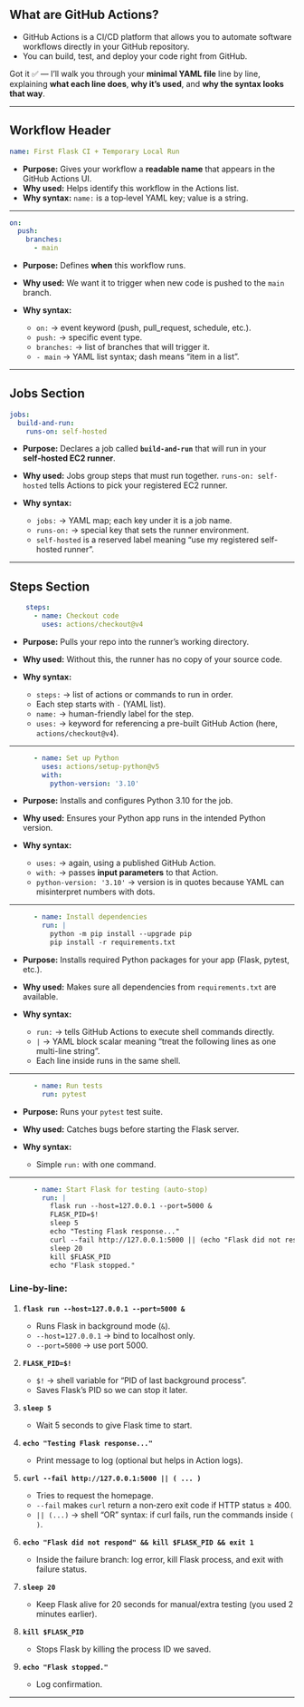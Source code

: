 ## What are GitHub Actions?
- GitHub Actions is a CI/CD platform that allows you to automate software workflows directly in your GitHub repository.
- You can build, test, and deploy your code right from GitHub.


Got it ✅ — I’ll walk you through your **minimal YAML file** line by line,
explaining **what each line does**, **why it’s used**, and **why the syntax looks that way**.

---

## **Workflow Header**

```yaml
name: First Flask CI + Temporary Local Run
```

* **Purpose:** Gives your workflow a **readable name** that appears in the GitHub Actions UI.
* **Why used:** Helps identify this workflow in the Actions list.
* **Why syntax:** `name:` is a top‑level YAML key; value is a string.

---

```yaml
on:
  push:
    branches:
      - main
```

* **Purpose:** Defines **when** this workflow runs.
* **Why used:** We want it to trigger when new code is pushed to the `main` branch.
* **Why syntax:**

  * `on:` → event keyword (push, pull\_request, schedule, etc.).
  * `push:` → specific event type.
  * `branches:` → list of branches that will trigger it.
  * `- main` → YAML list syntax; dash means “item in a list”.

---

## **Jobs Section**

```yaml
jobs:
  build-and-run:
    runs-on: self-hosted
```

* **Purpose:** Declares a job called **`build-and-run`** that will run in your **self‑hosted EC2 runner**.
* **Why used:** Jobs group steps that must run together. `runs-on: self-hosted` tells Actions to pick your registered EC2 runner.
* **Why syntax:**

  * `jobs:` → YAML map; each key under it is a job name.
  * `runs-on:` → special key that sets the runner environment.
  * `self-hosted` is a reserved label meaning “use my registered self-hosted runner”.

---

## **Steps Section**

```yaml
    steps:
      - name: Checkout code
        uses: actions/checkout@v4
```

* **Purpose:** Pulls your repo into the runner’s working directory.
* **Why used:** Without this, the runner has no copy of your source code.
* **Why syntax:**

  * `steps:` → list of actions or commands to run in order.
  * Each step starts with `-` (YAML list).
  * `name:` → human-friendly label for the step.
  * `uses:` → keyword for referencing a pre-built GitHub Action (here, `actions/checkout@v4`).

---

```yaml
      - name: Set up Python
        uses: actions/setup-python@v5
        with:
          python-version: '3.10'
```

* **Purpose:** Installs and configures Python 3.10 for the job.
* **Why used:** Ensures your Python app runs in the intended Python version.
* **Why syntax:**

  * `uses:` → again, using a published GitHub Action.
  * `with:` → passes **input parameters** to that Action.
  * `python-version: '3.10'` → version is in quotes because YAML can misinterpret numbers with dots.

---

```yaml
      - name: Install dependencies
        run: |
          python -m pip install --upgrade pip
          pip install -r requirements.txt
```

* **Purpose:** Installs required Python packages for your app (Flask, pytest, etc.).
* **Why used:** Makes sure all dependencies from `requirements.txt` are available.
* **Why syntax:**

  * `run:` → tells GitHub Actions to execute shell commands directly.
  * `|` → YAML block scalar meaning “treat the following lines as one multi-line string”.
  * Each line inside runs in the same shell.

---

```yaml
      - name: Run tests
        run: pytest
```

* **Purpose:** Runs your `pytest` test suite.
* **Why used:** Catches bugs before starting the Flask server.
* **Why syntax:**

  * Simple `run:` with one command.

---

```yaml
      - name: Start Flask for testing (auto-stop)
        run: |
          flask run --host=127.0.0.1 --port=5000 &
          FLASK_PID=$!
          sleep 5
          echo "Testing Flask response..."
          curl --fail http://127.0.0.1:5000 || (echo "Flask did not respond" && kill $FLASK_PID && exit 1)
          sleep 20
          kill $FLASK_PID
          echo "Flask stopped."
```

### Line-by-line:

1. **`flask run --host=127.0.0.1 --port=5000 &`**

   * Runs Flask in background mode (`&`).
   * `--host=127.0.0.1` → bind to localhost only.
   * `--port=5000` → use port 5000.

2. **`FLASK_PID=$!`**

   * `$!` → shell variable for “PID of last background process”.
   * Saves Flask’s PID so we can stop it later.

3. **`sleep 5`**

   * Wait 5 seconds to give Flask time to start.

4. **`echo "Testing Flask response..."`**

   * Print message to log (optional but helps in Action logs).

5. **`curl --fail http://127.0.0.1:5000 || ( ... )`**

   * Tries to request the homepage.
   * `--fail` makes `curl` return a non‑zero exit code if HTTP status ≥ 400.
   * `|| (...)` → shell “OR” syntax: if curl fails, run the commands inside `( )`.

6. **`echo "Flask did not respond" && kill $FLASK_PID && exit 1`**

   * Inside the failure branch: log error, kill Flask process, and exit with failure status.

7. **`sleep 20`**

   * Keep Flask alive for 20 seconds for manual/extra testing (you used 2 minutes earlier).

8. **`kill $FLASK_PID`**

   * Stops Flask by killing the process ID we saved.

9. **`echo "Flask stopped."`**

   * Log confirmation.

---


